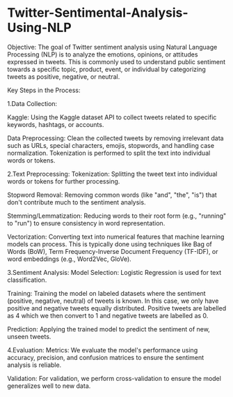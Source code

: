 # Twitter-Sentimental-Analysis-Using-NLP
Objective: The goal of Twitter sentiment analysis using Natural Language Processing (NLP) is to analyze the emotions, opinions, or attitudes expressed in tweets. This is commonly used to understand public sentiment towards a specific topic, product, event, or individual by categorizing tweets as positive, negative, or neutral.

Key Steps in the Process:


1.Data Collection:

Kaggle: Using the Kaggle dataset API to collect tweets related to specific keywords, hashtags, or accounts. 

Data Preprocessing: Clean the collected tweets by removing irrelevant data such as URLs, special characters, emojis, stopwords, and handling case normalization. Tokenization is performed to split the text into individual words or tokens.


2.Text Preprocessing:
Tokenization: Splitting the tweet text into individual words or tokens for further processing.

Stopword Removal: Removing common words (like "and", "the", "is") that don't contribute much to the sentiment analysis.

Stemming/Lemmatization: Reducing words to their root form (e.g., "running" to "run") to ensure consistency in word representation.

Vectorization: Converting text into numerical features that machine learning models can process. This is typically done using techniques like Bag of Words (BoW), Term Frequency-Inverse Document Frequency (TF-IDF), or word embeddings (e.g., Word2Vec, GloVe).


3.Sentiment Analysis:
Model Selection: Logistic Regression is used for text classification.

Training: Training the model on labeled datasets where the sentiment (positive, negative, neutral) of tweets is known.
In this case, we only have positive and negative tweets equally distributed. Positive tweets are labelled as 4 which we then convert to 1 and negative tweets are labelled as 0.

Prediction: Applying the trained model to predict the sentiment of new, unseen tweets.


4.Evaluation:
Metrics: We evaluate the model's performance using accuracy, precision, and confusion matrices to ensure the sentiment analysis is reliable.

Validation: For validation, we perform cross-validation to ensure the model generalizes well to new data.
